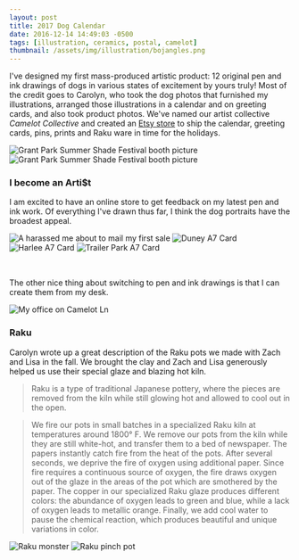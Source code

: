 ```yaml
---
layout: post
title: 2017 Dog Calendar
date: 2016-12-14 14:49:03 -0500
tags: [illustration, ceramics, postal, camelot]
thumbnail: /assets/img/illustration/bojangles.png
---
```


I've designed my first mass-produced artistic product: 12 original pen and ink drawings of dogs in various states of excitement by yours truly! Most of the credit goes to Carolyn, who took the dog photos that furnished my illustrations, arranged those illustrations in a calendar and on greeting cards, and also took product photos. We've named our artist collective _Camelot Collective_ and created an [Etsy store](https://www.etsy.com/shop/CamelotCollective) to ship the calendar, greeting cards, pins, prints and Raku ware in time for the holidays.

<div class="image-series">
	<img class="prototype" src="/assets/img/dogs/calendar_picture.jpeg" alt="Grant Park Summer Shade Festival booth picture"/>
	<img class="prototype" src="/assets/img/dogs/dog_portrait_advertisement.jpeg" alt="Grant Park Summer Shade Festival booth picture"/>
</div>

### I become an Arti\$t

I am excited to have an online store to get feedback on my latest pen and ink work. Of everything I've drawn thus far, I think the dog portraits have the broadest appeal.

<div class="image-series">
  <img class="prototype" src="/assets/img/dogs/first_sale.jpeg" alt="A harassed me about to mail my first sale"/>
  <img class="prototype" src="/assets/img/dogs/duney_front_card.jpeg" alt="Duney A7 Card"/>
  <img class="prototype" src="/assets/img/dogs/harlee_card.jpeg" alt="Harlee A7 Card"/>
  <img class="prototype" style="margin-bottom: 2rem;" src="/assets/img/dogs/tp_card.jpeg" alt="Trailer Park A7 Card"/>
</div>

The other nice thing about switching to pen and ink drawings is that I can create them from my desk.

<div class="image-series">
  <img class="prototype" src="/assets/img/dogs/my_office.jpeg" alt="My office on Camelot Ln"/>
</div>

### Raku

Carolyn wrote up a great description of the Raku pots we made with Zach and Lisa in the fall. We brought the clay and Zach and Lisa generously helped us use their special glaze and blazing hot kiln.

> Raku is a type of traditional Japanese pottery, where the pieces are removed from the kiln while still glowing hot and allowed to cool out in the open.

> We fire our pots in small batches in a specialized Raku kiln at temperatures around 1800° F. We remove our pots from the kiln while they are still white-hot, and transfer them to a bed of newspaper. The papers instantly catch fire from the heat of the pots. After several seconds, we deprive the fire of oxygen using additional paper. Since fire requires a continuous source of oxygen, the fire draws oxygen out of the glaze in the areas of the pot which are smothered by the paper. The copper in our specialized Raku glaze produces different colors: the abundance of oxygen leads to green and blue, while a lack of oxygen leads to metallic orange. Finally, we add cool water to pause the chemical reaction, which produces beautiful and unique variations in color.

<div class="image-series">
	<img class="prototype" src="/assets/img/raku/raku_monster.jpeg" alt="Raku monster"/>
	<img class="prototype" src="/assets/img/raku/raku_pinch_pot.jpeg" alt="Raku pinch pot"/>
</div>
